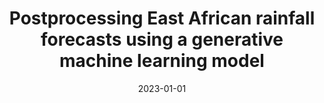 ---
title: "Postprocessing East African rainfall forecasts using a generative machine learning model"
collection: publications
category: manuscripts
permalink: /publication/2023-01-01-postprocessing
excerpt: 'This paper presents a generative machine learning approach for postprocessing East African rainfall forecasts.'
date: 2023-01-01
venue: 'Journal of Advances in Modeling Earth Systems'
paperurl: 'http://academicpages.github.io/files/postprocessing_2023.pdf'
citation: 'Antonio B, McRae ATT, MacLeod D, Cooper FC, Marsham J, Aitchison L, Palmer TN, Watson PAG. (2023). &quot;Postprocessing East African rainfall forecasts using a generative machine learning model.&quot; <i>Journal of Advances in Modeling Earth Systems</i>.'
--- 